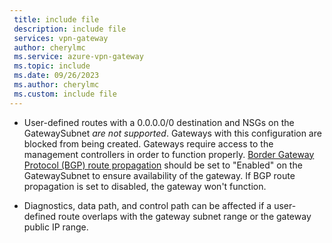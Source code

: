 ```yaml
---
 title: include file
 description: include file
 services: vpn-gateway
 author: cherylmc
 ms.service: azure-vpn-gateway
 ms.topic: include
 ms.date: 09/26/2023
 ms.author: cherylmc
 ms.custom: include file
---
```

* User-defined routes with a 0.0.0.0/0 destination and NSGs on the GatewaySubnet *are not supported*. Gateways with this configuration are blocked from being created. Gateways require access to the management controllers in order to function properly. [Border Gateway Protocol (BGP) route propagation](/azure/virtual-network/virtual-networks-udr-overview#border-gateway-protocol) should be set to "Enabled" on the GatewaySubnet to ensure availability of the gateway. If BGP route propagation is set to disabled, the gateway won't function.

* Diagnostics, data path, and control path can be affected if a user-defined route overlaps with the gateway subnet range or the gateway public IP range.
